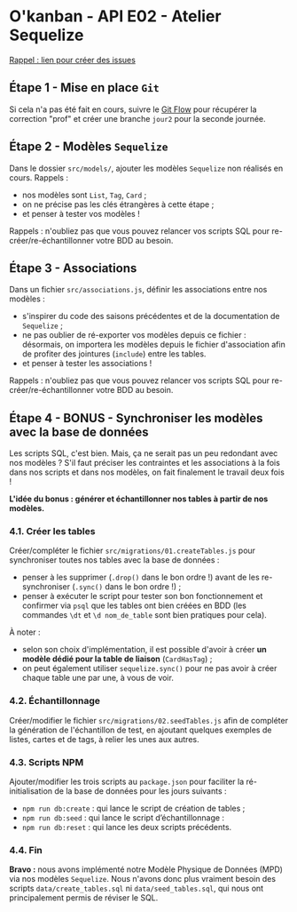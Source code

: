 # O'kanban - API E02 - Atelier Sequelize

[Rappel : lien pour créer des issues](https://github.com/O-clock-XXXXX/Soutien-ateliers/issues)

## Étape 1 - Mise en place `Git`

Si cela n'a pas été fait en cours, suivre le [Git Flow](../resources/fiches/gitflow.md) pour récupérer la correction "prof" et créer une branche `jour2` pour la seconde journée.

## Étape 2 - Modèles `Sequelize`

Dans le dossier `src/models/`, ajouter les modèles `Sequelize` non réalisés en cours. Rappels :

- nos modèles sont `List`, `Tag`, `Card` ;
- on ne précise pas les clés étrangères à cette étape ;
- et penser à tester vos modèles !

Rappels : n'oubliez pas que vous pouvez relancer vos scripts SQL pour re-créer/re-échantillonner votre BDD au besoin.

## Étape 3 - Associations

Dans un fichier `src/associations.js`, définir les associations entre nos modèles :

- s'inspirer du code des saisons précédentes et de la documentation de `Sequelize` ;
- ne pas oublier de ré-exporter vos modèles depuis ce fichier : désormais, on importera les modèles depuis le fichier d'association afin de profiter des jointures (`include`) entre les tables.
- et penser à tester les associations !

Rappels : n'oubliez pas que vous pouvez relancer vos scripts SQL pour re-créer/re-échantillonner votre BDD au besoin.

## Étape 4 - BONUS - Synchroniser les modèles avec la base de données

Les scripts SQL, c'est bien. Mais, ça ne serait pas un peu redondant avec nos modèles ? S'il faut préciser les contraintes et les associations à la fois dans nos scripts et dans nos modèles, on fait finalement le travail deux fois !

**L'idée du bonus : générer et échantillonner nos tables à partir de nos modèles.**

### 4.1. Créer les tables

Créer/compléter le fichier `src/migrations/01.createTables.js` pour synchroniser toutes nos tables avec la base de données :

- penser à les supprimer (`.drop()` dans le bon ordre !) avant de les re-synchroniser (`.sync()` dans le bon ordre !) ;
- penser à exécuter le script pour tester son bon fonctionnement et confirmer via `psql` que les tables ont bien créées en BDD (les commandes `\dt` et `\d nom_de_table` sont bien pratiques pour cela).

À noter :

- selon son choix d'implémentation, il est possible d'avoir à créer **un modèle dédié pour la table de liaison** (`CardHasTag`) ;
- on peut également utiliser `sequelize.sync()` pour ne pas avoir à créer chaque table une par une, à vous de voir.

### 4.2. Échantillonnage

Créer/modifier le fichier `src/migrations/02.seedTables.js` afin de compléter la génération de l'échantillon de test, en ajoutant quelques exemples de listes, cartes et de tags, à relier les unes aux autres.

### 4.3. Scripts NPM

Ajouter/modifier les trois scripts au `package.json` pour faciliter la ré-initialisation de la base de données pour les jours suivants :

- `npm run db:create` : qui lance le script de création de tables ;
- `npm run db:seed` : qui lance le script d’échantillonnage :
- `npm run db:reset` : qui lance les deux scripts précédents.

### 4.4. Fin

**Bravo :** nous avons implémenté notre Modèle Physique de Données (MPD) via nos modèles `Sequelize`. Nous n'avons donc plus vraiment besoin des scripts `data/create_tables.sql` ni `data/seed_tables.sql`, qui nous ont principalement permis de réviser le SQL.